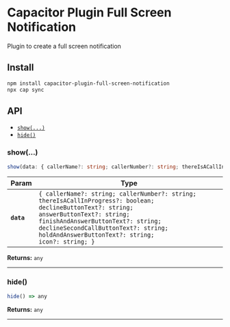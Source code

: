 # Capacitor Plugin Full Screen Notification

Plugin to create a full screen notification

## Install

```bash
npm install capacitor-plugin-full-screen-notification
npx cap sync
```

## API

<docgen-index>

* [`show(...)`](#show)
* [`hide()`](#hide)

</docgen-index>

<docgen-api>
<!--Update the source file JSDoc comments and rerun docgen to update the docs below-->

### show(...)

```typescript
show(data: { callerName?: string; callerNumber?: string; thereIsACallInProgress?: boolean; declineButtonText?: string; answerButtonText?: string; finishAndAnswerButtonText?: string; declineSecondCallButtonText?: string; holdAndAnswerButtonText?: string; icon?: string; }) => any
```

| Param      | Type                                                                                                                                                                                                                                                                             |
| ---------- | -------------------------------------------------------------------------------------------------------------------------------------------------------------------------------------------------------------------------------------------------------------------------------- |
| **`data`** | <code>{ callerName?: string; callerNumber?: string; thereIsACallInProgress?: boolean; declineButtonText?: string; answerButtonText?: string; finishAndAnswerButtonText?: string; declineSecondCallButtonText?: string; holdAndAnswerButtonText?: string; icon?: string; }</code> |

**Returns:** <code>any</code>

--------------------


### hide()

```typescript
hide() => any
```

**Returns:** <code>any</code>

--------------------

</docgen-api>

